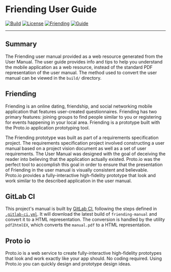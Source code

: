 # Friending User Guide
[![Build][build-badge]][build-link]
[![License][license-badge]][license-link]
[![Friending][friending-badge]][friending-link]
[![Guide][guide-badge]][guide-link]

---

## Summary

The Friending user manual provided as a web resource generated from the User Manual.  The user guide provides info and tips to help you understand the mobile application as a web resource, instead of the standard PDF representation of the user manual.  The method used to convert the user manual can be viewed in the `build/` directory.

## Friending

Friending is an online dating, friendship, and social networking mobile application that features user-created questionnaires. Friending has two primary features: joining groups to find people similar to you or registering for events happening in your local area.  Friending is a prototype built with the Proto.io application prototyping tool.

The Friending prototype was built as part of a requirements specification project.  The requirements specification project involved constructing a user manual based on a project vision document as well as a set of user requirements.  The User Manual was designed with the goal of deceiving the reader into believing that the application actually existed.  Proto.io was the perfect tool to accomplish this goal in order to ensure that the presentation of Friending in the user manual is visually consistent and believable.  Proto.io provides a fully-interactive high-fidelity prototype that look and work similar to the described application in the user manual.

## GitLab CI

This project's manual is built by [GitLab CI](https://about.gitlab.com/gitlab-ci/), following the steps defined in [`.gitlab-ci.yml`](.gitlab-ci.yml).  It will download the latest build of `friending-manual` and convert it to a HTML representation.  The conversion is handled by the utility `pdf2htmlEX`, which converts the `manual.pdf` to a HTML representation.

## Proto io

Proto.io is a web service to create fully-interactive high-fidelity prototypes that look and work exactly like your app should. No coding required.  Using Proto.io you can quickly design and prototype design ideas.  

[build-badge]: https://gitlab.com/jrbeverly-friending/friending-user-guide/badges/master/build.svg
[build-link]: https://gitlab.com/jrbeverly-friending/friending-user-guide/commits/master

[license-badge]: https://img.shields.io/badge/license-MIT-blue.svg?maxAge=2592000
[license-link]: LICENSE

[friending-badge]: https://img.shields.io/badge/friending-view-blue.svg?maxAge=2592000
[friending-link]: https://jrbeverly-friending.gitlab.io/friending

[guide-badge]: https://img.shields.io/badge/artifacts-view-red.svg?maxAge=2592000
[guide-link]: https://jrbeverly-friending.gitlab.io/friending-user-guide/